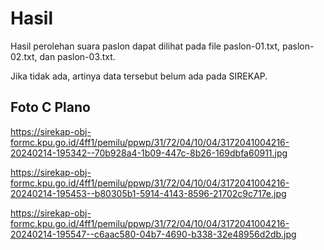 # Hasil

Hasil perolehan suara paslon dapat dilihat pada file paslon-01.txt, paslon-02.txt, dan paslon-03.txt.

Jika tidak ada, artinya data tersebut belum ada pada SIREKAP.

## Foto C Plano

https://sirekap-obj-formc.kpu.go.id/4ff1/pemilu/ppwp/31/72/04/10/04/3172041004216-20240214-195342--70b928a4-1b09-447c-8b26-169dbfa60911.jpg

https://sirekap-obj-formc.kpu.go.id/4ff1/pemilu/ppwp/31/72/04/10/04/3172041004216-20240214-195453--b80305b1-5914-4143-8596-21702c9c717e.jpg

https://sirekap-obj-formc.kpu.go.id/4ff1/pemilu/ppwp/31/72/04/10/04/3172041004216-20240214-195547--c6aac580-04b7-4690-b338-32e48956d2db.jpg
